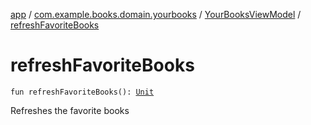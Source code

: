 [app](../../index.md) / [com.example.books.domain.yourbooks](../index.md) / [YourBooksViewModel](index.md) / [refreshFavoriteBooks](./refresh-favorite-books.md)

# refreshFavoriteBooks

`fun refreshFavoriteBooks(): `[`Unit`](https://kotlinlang.org/api/latest/jvm/stdlib/kotlin/-unit/index.html)

Refreshes the favorite books

